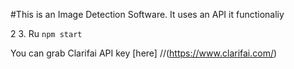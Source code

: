 #This is an Image Detection Software.
It uses an API it functionaliy

2
3. Ru `npm start`


You can grab Clarifai API key [here] 
//(https://www.clarifai.com/)
